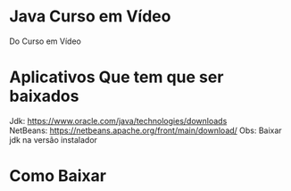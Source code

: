 # Java Curso em Vídeo
Do Curso em Vídeo
# Aplicativos Que tem que ser baixados
Jdk: https://www.oracle.com/java/technologies/downloads  
NetBeans: https://netbeans.apache.org/front/main/download/
Obs: Baixar jdk na versão instalador
# Como Baixar


